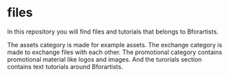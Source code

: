 # files
In this repository you will find files and tutorials that belongs to Bforartists.

The assets category is made for example assets.
The exchange category is made to exchange files with each other.
The promotional category contains promotional material like logos and images.
And the turorials section contains text tutorials around Bforartists.

